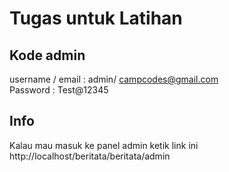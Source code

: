 # Tugas untuk Latihan

## Kode admin 
username / email : admin/ campcodes@gmail.com
<br>
Password : Test@12345

## Info
Kalau mau masuk ke panel admin ketik link ini
http://localhost/beritata/beritata/admin
